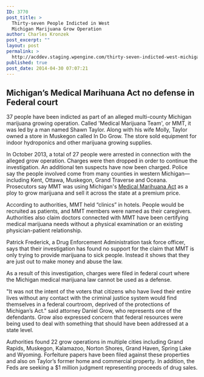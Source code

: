 ```yaml
---
ID: 3770
post_title: >
  Thirty-seven People Indicted in West
  Michigan Marijuana Grow Operation
author: Charles Kronzek
post_excerpt: ""
layout: post
permalink: >
  http://acddev.staging.wpengine.com/thirty-seven-indicted-west-michigan-marijuana-grow-operation.html
published: true
post_date: 2014-04-30 07:07:21
---
```

<h2>Michigan’s Medical Marihuana Act no defense in Federal court</h2>
37 people have been indicted as part of an alleged multi-county Michigan marijuana growing operation. Called 'Medical Marijuana Team', or MMT, it was led by a man named Shawn Taylor. Along with his wife Molly, Taylor owned a store in Muskegon called In Do Grow. The store sold equipment for indoor hydroponics and other marijuana growing supplies.

In October 2013, a total of 27 people were arrested in connection with the alleged grow operation. Charges were then dropped in order to continue the investigation. An additional ten suspects have now been charged. Police say the people involved come from many counties in western Michigan— including Kent, Ottawa, Muskegon, Grand Traverse and Oceana. Prosecutors say MMT was using Michigan's <a title="Medical Marihuana Act" href="http://acddev.staging.wpengine.com/medical-marijuana.html" target="_blank">Medical Marihuana Act</a> as a ploy to grow marijuana and sell it across the state at a premium price.

According to authorities, MMT held “clinics” in hotels. People would be recruited as patients, and MMT members were named as their caregivers. Authorities also claim doctors connected with MMT have been certifying medical marijuana needs without a physical examination or an existing physician-patient relationship.

Patrick Frederick, a Drug Enforcement Administration task force officer, says that their investigation has found no support for the claim that MMT is only trying to provide marijuana to sick people. Instead it shows that they are just out to make money and abuse the law.

As a result of this investigation, charges were filed in federal court where the Michigan medical marijuana law cannot be used as a defense.

"It was not the intent of the voters that citizens who have lived their entire lives without any contact with the criminal justice system would find themselves in a federal courtroom, deprived of the protections of Michigan’s Act." said attorney Daniel Grow, who represents one of the defendants. Grow also expressed concern that federal resources were being used to deal with something that should have been addressed at a state level.

Authorities found 22 grow operations in multiple cities including Grand Rapids, Muskegon, Kalamazoo, Norton Shores, Grand Haven, Spring Lake and Wyoming. Forfeiture papers have been filed against these properties and also on Taylor’s former home and commercial property. In addition, the Feds are seeking a $1 million judgment representing proceeds of drug sales.